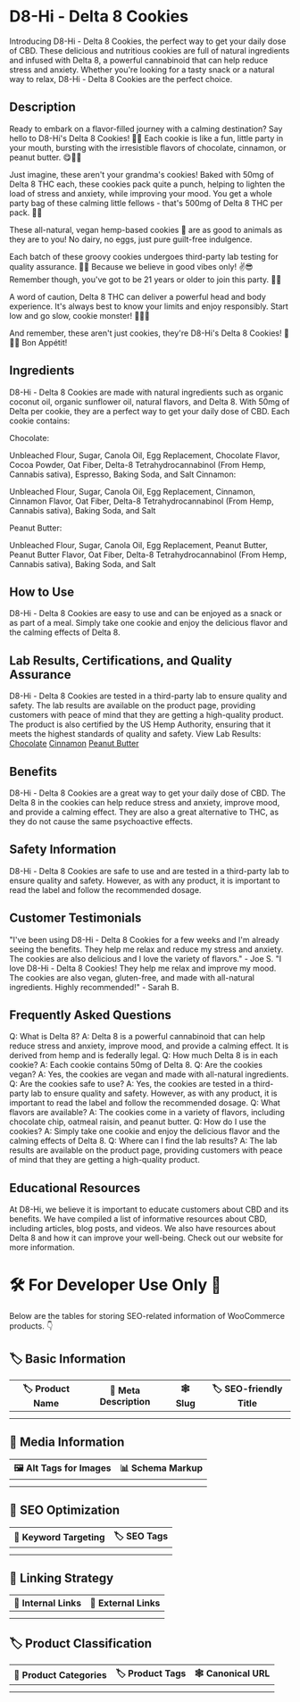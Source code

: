 # D8-Hi - Delta 8 Cookies
Introducing D8-Hi - Delta 8 Cookies, the perfect way to get your daily dose of CBD. These delicious and nutritious cookies are full of natural ingredients and infused with Delta 8, a powerful cannabinoid that can help reduce stress and anxiety. Whether you're looking for a tasty snack or a natural way to relax, D8-Hi - Delta 8 Cookies are the perfect choice.
## Description
Ready to embark on a flavor-filled journey with a calming destination? Say hello to D8-Hi's Delta 8 Cookies! 🍪🌿 Each cookie is like a fun, little party in your mouth, bursting with the irresistible flavors of chocolate, cinnamon, or peanut butter. 😋🍫🥜

Just imagine, these aren't your grandma's cookies! Baked with 50mg of Delta 8 THC each, these cookies pack quite a punch, helping to lighten the load of stress and anxiety, while improving your mood. You get a whole party bag of these calming little fellows - that's 500mg of Delta 8 THC per pack. 🎉🎈

These all-natural, vegan hemp-based cookies 🌱 are as good to animals as they are to you! No dairy, no eggs, just pure guilt-free indulgence. 

Each batch of these groovy cookies undergoes third-party lab testing for quality assurance. 🧪🔬 Because we believe in good vibes only! ✌️😎 Remember though, you've got to be 21 years or older to join this party. 🎂🔞

A word of caution, Delta 8 THC can deliver a powerful head and body experience. It's always best to know your limits and enjoy responsibly. Start low and go slow, cookie monster! 🍪💨🚀

And remember, these aren't just cookies, they're D8-Hi's Delta 8 Cookies! 🍪🚀🌈 Bon Appétit!
## Ingredients
D8-Hi - Delta 8 Cookies are made with natural ingredients such as organic coconut oil, organic sunflower oil, natural flavors, and Delta 8. With 50mg of Delta per cookie, they are a perfect way to get your daily dose of CBD. Each cookie contains:

Chocolate:

Unbleached Flour, Sugar, Canola Oil, Egg Replacement, Chocolate Flavor, Cocoa Powder, Oat Fiber, Delta-8 Tetrahydrocannabinol (From Hemp, Cannabis sativa), Espresso, Baking Soda, and Salt
Cinnamon:

Unbleached Flour, Sugar, Canola Oil, Egg Replacement, Cinnamon, Cinnamon Flavor, Oat Fiber, Delta-8 Tetrahydrocannabinol (From Hemp, Cannabis sativa), Baking Soda, and Salt

Peanut Butter:

Unbleached Flour, Sugar, Canola Oil, Egg Replacement, Peanut Butter, Peanut Butter Flavor, Oat Fiber, Delta-8 Tetrahydrocannabinol (From Hemp, Cannabis sativa), Baking Soda, and Salt

## How to Use
D8-Hi - Delta 8 Cookies are easy to use and can be enjoyed as a snack or as part of a meal. Simply take one cookie and enjoy the delicious flavor and the calming effects of Delta 8.
## Lab Results, Certifications, and Quality Assurance
D8-Hi - Delta 8 Cookies are tested in a third-party lab to ensure quality and safety. The lab results are available on the product page, providing customers with peace of mind that they are getting a high-quality product. The product is also certified by the US Hemp Authority, ensuring that it meets the highest standards of quality and safety.
View Lab Results:
[Chocolate](https://cdn.shopify.com/s/files/1/0555/4143/2519/files/Chocolate_Cookies.pdf?v=1649798910)
[Cinnamon](https://cdn.shopify.com/s/files/1/0555/4143/2519/files/Cinnamon.pdf?v=1649798910)
[Peanut Butter](https://cdn.shopify.com/s/files/1/0555/4143/2519/files/6-23-2021_-_D8_Cookies_-_Peanut_Butter.pdf?v=1649286825)
## Benefits
D8-Hi - Delta 8 Cookies are a great way to get your daily dose of CBD. The Delta 8 in the cookies can help reduce stress and anxiety, improve mood, and provide a calming effect. They are also a great alternative to THC, as they do not cause the same psychoactive effects.
## Safety Information
D8-Hi - Delta 8 Cookies are safe to use and are tested in a third-party lab to ensure quality and safety. However, as with any product, it is important to read the label and follow the recommended dosage.
## Customer Testimonials
"I've been using D8-Hi - Delta 8 Cookies for a few weeks and I'm already seeing the benefits. They help me relax and reduce my stress and anxiety. The cookies are also delicious and I love the variety of flavors." - Joe S.
"I love D8-Hi - Delta 8 Cookies! They help me relax and improve my mood. The cookies are also vegan, gluten-free, and made with all-natural ingredients. Highly recommended!" - Sarah B.
## Frequently Asked Questions
Q: What is Delta 8?
A: Delta 8 is a powerful cannabinoid that can help reduce stress and anxiety, improve mood, and provide a calming effect. It is derived from hemp and is federally legal.
Q: How much Delta 8 is in each cookie?
A: Each cookie contains 50mg of Delta 8.
Q: Are the cookies vegan?
A: Yes, the cookies are vegan and made with all-natural ingredients.
Q: Are the cookies safe to use?
A: Yes, the cookies are tested in a third-party lab to ensure quality and safety. However, as with any product, it is important to read the label and follow the recommended dosage.
Q: What flavors are available?
A: The cookies come in a variety of flavors, including chocolate chip, oatmeal raisin, and peanut butter.
Q: How do I use the cookies?
A: Simply take one cookie and enjoy the delicious flavor and the calming effects of Delta 8.
Q: Where can I find the lab results?
A: The lab results are available on the product page, providing customers with peace of mind that they are getting a high-quality product.
## Educational Resources
At D8-Hi, we believe it is important to educate customers about CBD and its benefits. We have compiled a list of informative resources about CBD, including articles, blog posts, and videos. We also have resources about Delta 8 and how it can improve your well-being. Check out our website for more information.
# 🛠️ For Developer Use Only 🔐

Below are the tables for storing SEO-related information of WooCommerce products. 👇

## 🏷️ Basic Information 

| 🏷️ Product Name | 📝 Meta Description | 🕸️ Slug | 🏷️ SEO-friendly Title |
| -------------- | ------------------ | ------ | ---------------------- |
|                |                    |        |                        |
|                |                    |        |                        |

## 📸 Media Information

| 🖼️ Alt Tags for Images | 📊 Schema Markup |
| --------------------- | --------------- |
|                       |                 |
|                       |                 |

## 🔎 SEO Optimization

| 🎯 Keyword Targeting | 🏷️ SEO Tags |
| ------------------- | ---------- |
|                     |            |
|                     |            |

## 🔗 Linking Strategy 

| 🔗 Internal Links | 🔗 External Links |
| ---------------- | ---------------- |
|                  |                  |
|                  |                  |

## 🏷️ Product Classification 

| 📂 Product Categories | 🏷️ Product Tags | 🕸️ Canonical URL |
| ------------------ | ------------ | ------------- |
|                    |              |               |
|                    |              |               |
